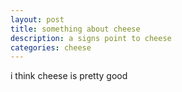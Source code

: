 ```yaml
---
layout: post
title: something about cheese
description: a signs point to cheese
categories: cheese
---
```


i think cheese is pretty good

